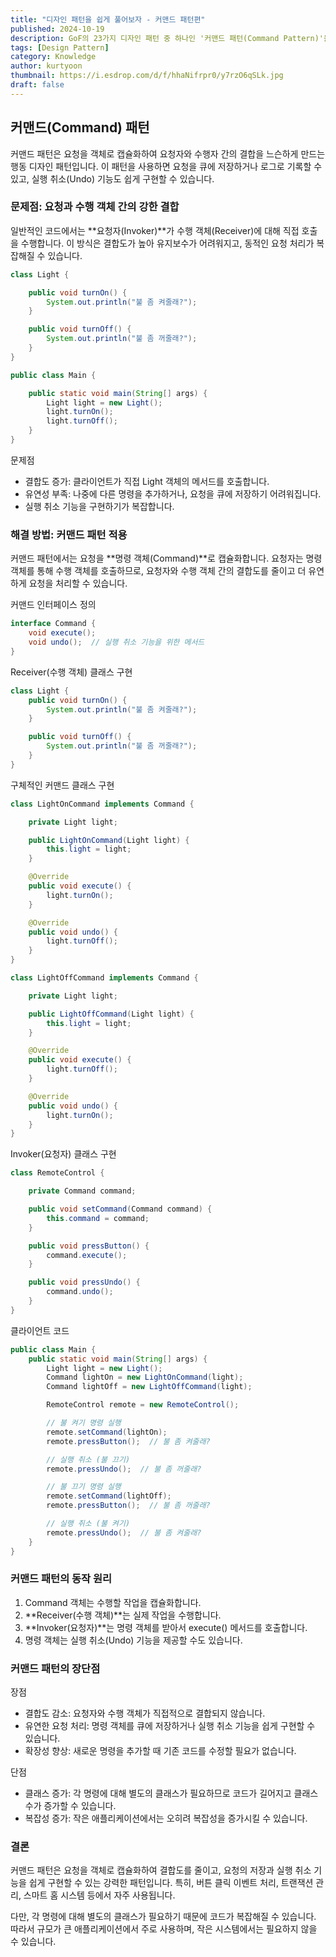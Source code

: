 ```yaml
---
title: "디자인 패턴을 쉽게 풀어보자 - 커맨드 패턴편"
published: 2024-10-19
description: GoF의 23가지 디자인 패턴 중 하나인 '커맨드 패턴(Command Pattern)'을 쉽게 풀어보기
tags: [Design Pattern]
category: Knowledge
author: kurtyoon
thumbnail: https://i.esdrop.com/d/f/hhaNifrpr0/y7rzO6qSLk.jpg
draft: false
---
```


## 커맨드(Command) 패턴

커맨드 패턴은 요청을 객체로 캡슐화하여 요청자와 수행자 간의 결합을 느슨하게 만드는 행동 디자인 패턴입니다. 이 패턴을 사용하면 요청을 큐에 저장하거나 로그로 기록할 수 있고, 실행 취소(Undo) 기능도 쉽게 구현할 수 있습니다.

### 문제점: 요청과 수행 객체 간의 강한 결합

일반적인 코드에서는 **요청자(Invoker)**가 수행 객체(Receiver)에 대해 직접 호출을 수행합니다. 이 방식은 결합도가 높아 유지보수가 어려워지고, 동적인 요청 처리가 복잡해질 수 있습니다.

```java
class Light {

    public void turnOn() {
        System.out.println("불 좀 켜줄래?");
    }

    public void turnOff() {
        System.out.println("불 좀 꺼줄래?");
    }
}

public class Main {

    public static void main(String[] args) {
        Light light = new Light();
        light.turnOn();
        light.turnOff();
    }
}
```

문제점

- 결합도 증가: 클라이언트가 직접 Light 객체의 메서드를 호출합니다.
- 유연성 부족: 나중에 다른 명령을 추가하거나, 요청을 큐에 저장하기 어려워집니다.
- 실행 취소 기능을 구현하기가 복잡합니다.

### 해결 방법: 커맨드 패턴 적용

커맨드 패턴에서는 요청을 **명령 객체(Command)**로 캡슐화합니다. 요청자는 명령 객체를 통해 수행 객체를 호출하므로, 요청자와 수행 객체 간의 결합도를 줄이고 더 유연하게 요청을 처리할 수 있습니다.

커맨드 인터페이스 정의

```java
interface Command {
    void execute();
    void undo();  // 실행 취소 기능을 위한 메서드
}
```

Receiver(수행 객체) 클래스 구현

```java
class Light {
    public void turnOn() {
        System.out.println("불 좀 켜줄래?");
    }

    public void turnOff() {
        System.out.println("불 좀 꺼줄래?");
    }
}
```

구체적인 커맨드 클래스 구현

```java
class LightOnCommand implements Command {

    private Light light;

    public LightOnCommand(Light light) {
        this.light = light;
    }

    @Override
    public void execute() {
        light.turnOn();
    }

    @Override
    public void undo() {
        light.turnOff();
    }
}

class LightOffCommand implements Command {

    private Light light;

    public LightOffCommand(Light light) {
        this.light = light;
    }

    @Override
    public void execute() {
        light.turnOff();
    }

    @Override
    public void undo() {
        light.turnOn();
    }
}
```

Invoker(요청자) 클래스 구현

```java
class RemoteControl {

    private Command command;

    public void setCommand(Command command) {
        this.command = command;
    }

    public void pressButton() {
        command.execute();
    }

    public void pressUndo() {
        command.undo();
    }
}
```

클라이언트 코드

```java
public class Main {
    public static void main(String[] args) {
        Light light = new Light();
        Command lightOn = new LightOnCommand(light);
        Command lightOff = new LightOffCommand(light);

        RemoteControl remote = new RemoteControl();

        // 불 켜기 명령 실행
        remote.setCommand(lightOn);
        remote.pressButton();  // 불 좀 켜줄래?

        // 실행 취소 (불 끄기)
        remote.pressUndo();  // 불 좀 꺼줄래?

        // 불 끄기 명령 실행
        remote.setCommand(lightOff);
        remote.pressButton();  // 불 좀 꺼줄래?

        // 실행 취소 (불 켜기)
        remote.pressUndo();  // 불 좀 켜줄래?
    }
}
```

### 커맨드 패턴의 동작 원리

1. Command 객체는 수행할 작업을 캡슐화합니다.
2. **Receiver(수행 객체)**는 실제 작업을 수행합니다.
3. **Invoker(요청자)**는 명령 객체를 받아서 execute() 메서드를 호출합니다.
4. 명령 객체는 실행 취소(Undo) 기능을 제공할 수도 있습니다.

### 커맨드 패턴의 장단점

장점

- 결합도 감소: 요청자와 수행 객체가 직접적으로 결합되지 않습니다.
- 유연한 요청 처리: 명령 객체를 큐에 저장하거나 실행 취소 기능을 쉽게 구현할 수 있습니다.
- 확장성 향상: 새로운 명령을 추가할 때 기존 코드를 수정할 필요가 없습니다.

단점

- 클래스 증가: 각 명령에 대해 별도의 클래스가 필요하므로 코드가 길어지고 클래스 수가 증가할 수 있습니다.
- 복잡성 증가: 작은 애플리케이션에서는 오히려 복잡성을 증가시킬 수 있습니다.

### 결론

커맨드 패턴은 요청을 객체로 캡슐화하여 결합도를 줄이고, 요청의 저장과 실행 취소 기능을 쉽게 구현할 수 있는 강력한 패턴입니다. 특히, 버튼 클릭 이벤트 처리, 트랜잭션 관리, 스마트 홈 시스템 등에서 자주 사용됩니다.

다만, 각 명령에 대해 별도의 클래스가 필요하기 때문에 코드가 복잡해질 수 있습니다. 따라서 규모가 큰 애플리케이션에서 주로 사용하며, 작은 시스템에서는 필요하지 않을 수 있습니다.
